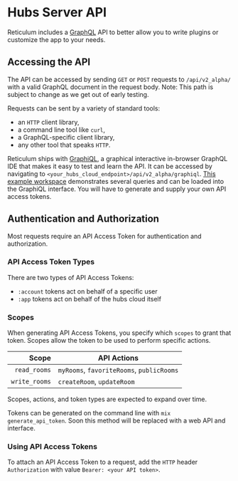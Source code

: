 # Hubs Server API
Reticulum includes a [GraphQL](https://graphql.org/) API to better allow you to write plugins or customize the app to your needs. 

## Accessing the API
The API can be accessed by sending `GET` or `POST` requests to `/api/v2_alpha/` with a valid GraphQL document in the request body. Note: This path is subject to change as we get out of early testing.

Requests can be sent by a variety of standard tools:
- an `HTTP` client library, 
- a command line tool like `curl`, 
- a GraphQL-specific client library, 
- any other tool that speaks `HTTP`. 

Reticulum ships with [GraphiQL](https://github.com/graphql/graphiql/tree/main/packages/graphiql#graphiql), a graphical interactive in-browser GraphQL IDE that makes it easy to test and learn the API. It can be accessed by navigating to `<your_hubs_cloud_endpoint>/api/v2_alpha/graphiql`. [This example workspace](../test/api/v2/graphiql-workspace-2020-10-28-15-28-39.json) demonstrates several queries and can be loaded into the GraphiQL interface. You will have to generate and supply your own API access tokens.

## Authentication and Authorization
Most requests require an API Access Token for authentication and authorization. 

### API Access Token Types
There are two types of API Access Tokens: 
- `:account` tokens act on behalf of a specific user
- `:app` tokens act on behalf of the hubs cloud itself

### Scopes
When generating API Access Tokens, you specify which `scopes` to grant that token. Scopes allow the token to be used to perform specific actions.

| Scope | API Actions |
| --:            |         --- |      
| `read_rooms` | `myRooms`, `favoriteRooms`, `publicRooms` |
| `write_rooms` | `createRoom`, `updateRoom` |

Scopes, actions, and token types are expected to expand over time.

Tokens can be generated on the command line with `mix generate_api_token`. Soon this method will be replaced with a web API and interface.

### Using API Access Tokens

To attach an API Access Token to a request, add the `HTTP` header `Authorization` with value `Bearer: <your API token>`. 


